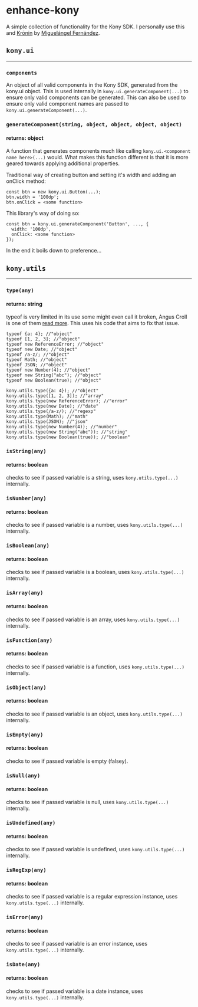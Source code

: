 # enhance-kony
A simple collection of functionality for the Kony SDK. I personally use this and [Krōnin](https://github.com/mig82/kronin) by [Miguelángel Fernández](https://github.com/mig82).

## ```kony.ui```
---
### ```components```
An object of all valid components in the Kony SDK, generated from the kony.ui object.
This is used internally in ```kony.ui.generateComponent(...)``` to ensure only valid components can be generated.
This can also be used to ensure only valid component names are passed to ```kony.ui.generateComponent(...)```.

### ```generateComponent(string, object, object, object, object)```
#### returns: object
A function that generates components much like calling ```kony.ui.<component name here>(...)``` would.
What makes this function different is that it is more geared towards applying additional properties.

Traditional way of creating button and setting it's width and adding an onClick method:
```
const btn = new kony.ui.Button(...);
btn.width = '100dp';
btn.onClick = <some function>
```
This library's way of doing so:
```
const btn = kony.ui.generateComponent('Button', ..., {
  width: '100dp',
  onClick: <some function>
});
```
In the end it boils down to preference...

## ```kony.utils```
---
### ```type(any)```
#### returns: string
typeof is very limited in its use some might even call it broken, Angus Croll is one of them [read more](https://javascriptweblog.wordpress.com/2011/08/08/fixing-the-javascript-typeof-operator/). This uses his code that aims to fix that issue.
```
typeof {a: 4}; //"object"
typeof [1, 2, 3]; //"object"
typeof new ReferenceError; //"object"
typeof new Date; //"object"
typeof /a-z/; //"object"
typeof Math; //"object"
typeof JSON; //"object"
typeof new Number(4); //"object"
typeof new String("abc"); //"object"
typeof new Boolean(true); //"object"

kony.utils.type({a: 4}); //"object"
kony.utils.type([1, 2, 3]); //"array"
kony.utils.type(new ReferenceError); //"error"
kony.utils.type(new Date); //"date"
kony.utils.type(/a-z/); //"regexp"
kony.utils.type(Math); //"math"
kony.utils.type(JSON); //"json"
kony.utils.type(new Number(4)); //"number"
kony.utils.type(new String("abc")); //"string"
kony.utils.type(new Boolean(true)); //"boolean"
```

### ```isString(any)```
#### returns: boolean
checks to see if passed variable is a string, uses ```kony.utils.type(...)``` internally.

### ```isNumber(any)```
#### returns: boolean
checks to see if passed variable is a number, uses ```kony.utils.type(...)``` internally.

### ```isBoolean(any)```
#### returns: boolean
checks to see if passed variable is a boolean, uses ```kony.utils.type(...)``` internally.

### ```isArray(any)```
#### returns: boolean
checks to see if passed variable is an array, uses ```kony.utils.type(...)``` internally.

### ```isFunction(any)```
#### returns: boolean
checks to see if passed variable is a function, uses ```kony.utils.type(...)``` internally.

### ```isObject(any)```
#### returns: boolean
checks to see if passed variable is an object, uses ```kony.utils.type(...)``` internally.

### ```isEmpty(any)```
#### returns: boolean
checks to see if passed variable is empty (falsey).

### ```isNull(any)```
#### returns: boolean
checks to see if passed variable is null, uses ```kony.utils.type(...)``` internally.

### ```isUndefined(any)```
#### returns: boolean
checks to see if passed variable is undefined, uses ```kony.utils.type(...)``` internally.

### ```isRegExp(any)```
#### returns: boolean
checks to see if passed variable is a regular expression instance, uses ```kony.utils.type(...)``` internally.

### ```isError(any)```
#### returns: boolean
checks to see if passed variable is an error instance, uses ```kony.utils.type(...)``` internally.

### ```isDate(any)```
#### returns: boolean
checks to see if passed variable is a date instance, uses ```kony.utils.type(...)``` internally.
